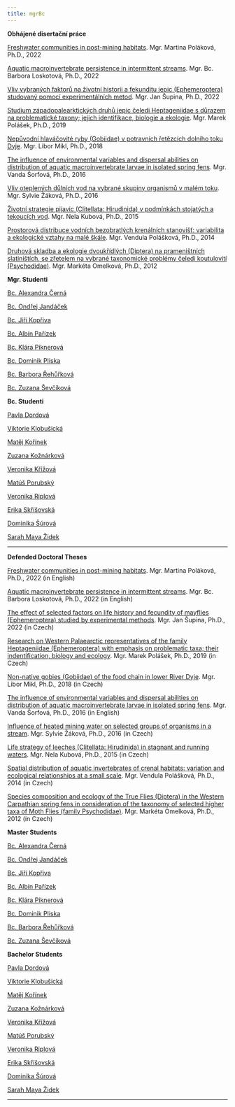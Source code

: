 ```yaml
---
title: mgrBc
---
```

<div class="cz">

<div class="project-publication">

**Obhájené disertační práce**

[F﻿reshwater communities in post-mining habitats](https://is.muni.cz/th/ors1p/?lang=cs;info=1). Mgr. Martina Poláková, Ph.D., 2022

[Aquatic macroinvertebrate persistence in intermittent streams](https://is.muni.cz/th/if9fw/). Mgr. Bc. Barbora Loskotová, Ph.D., 2022

[Vliv vybraných faktorů na životní historii a fekunditu jepic (Ephemeroptera) studovaný pomocí experimentálních metod](https://is.muni.cz/th/ws8tx/). Mgr. Jan Šupina, Ph.D., 2022[](https://is.muni.cz/th/ws8tx/)

[Studium západopalearktických druhů jepic čeledi Heptageniidae s důrazem na problematické taxony; jejich identifikace, biologie a ekologie](https://is.muni.cz/th/yp1zk/). Mgr. Marek Polášek, Ph.D., 2019

[Nepůvodní hlaváčovité ryby (Gobiidae) v potravních řetězcích dolního toku Dyje](https://is.muni.cz/th/yvu61/). Mgr. Libor Mikl, Ph.D., 2018

[The influence of environmental variables and dispersal abilities on distribution of aquatic macroinvertebrate larvae in isolated spring fens](https://is.muni.cz/th/bxrpa/). Mgr. Vanda Šorfová, Ph.D., 2016[](https://is.muni.cz/th/bxrpa/)

[Vliv oteplených důlních vod na vybrané skupiny organismů v malém toku](https://is.muni.cz/th/okij3/). Mgr. Sylvie Žáková, Ph.D., 2016

[Životní strategie pijavic (Clitellata: Hirudinida) v podmínkách stojatých a tekoucích vod](https://is.muni.cz/th/zd8qi/). Mgr. Nela Kubová, Ph.D., 2015

[Prostorová distribuce vodních bezobratlých krenálních stanovišť: variabilita a ekologické vztahy na malé škále](https://is.muni.cz/th/mgebp/). Mgr. Vendula Polášková, Ph.D., 2014

[Druhová skladba a ekologie dvoukřídlých (Diptera) na prameništních slatiništích, se zřetelem na vybrané taxonomické problémy čeledi koutulovití (Psychodidae)](https://is.muni.cz/th/w4lkc/). Mgr. Markéta Omelková, Ph.D., 2012

</div>

**Mgr. Studenti**

[Bc. Alexandra Černá](https://is.muni.cz/auth/osoba/437080)

[Bc. Ondřej Jandáček](https://is.muni.cz/auth/osoba/460617)

[B﻿c. Jiří Kopřiva](https://is.muni.cz/auth/osoba/499691)

[B﻿c. Albín Pařízek](https://is.muni.cz/auth/osoba/493658)

[B﻿c. Klára Piknerová](https://is.muni.cz/auth/osoba/500175)

[B﻿c. Dominik Pliska](https://is.muni.cz/auth/osoba/499022)

[B﻿c. Barbora Řehůřková](https://is.muni.cz/auth/osoba/499376)

[Bc. Zuzana Ševčíková](https://is.muni.cz/auth/osoba/461008)

**Bc. Studenti**

[P﻿avla Dordová](https://is.muni.cz/auth/osoba/509305)

[V﻿iktorie Klobušická](https://is.muni.cz/auth/osoba/505491)

[Matěj Kořínek](https://is.muni.cz/auth/osoba/499816)

[Zuzana Kožnárková](https://is.muni.cz/auth/osoba/502395)

[V﻿eronika Křížová](https://is.muni.cz/auth/osoba/520959)

[M﻿atúš Porubský](https://is.muni.cz/auth/osoba/509294)

[Veronika Riplová](https://is.muni.cz/auth/osoba/509381)

[E﻿rika Skříšovská](https://is.muni.cz/auth/osoba/520972)

[Dominika Šúrová](https://is.muni.cz/auth/osoba/509246)

[S﻿arah Maya Židek](https://is.muni.cz/auth/osoba/509376)

- - -

</div>
<div class="en">

<div class="project-publication">

**Defended Doctoral Theses**

[F﻿reshwater communities in post-mining habitats](https://is.muni.cz/th/ors1p/?lang=en;info=1). Mgr. Martina Poláková, Ph.D., 2022 (in English)

[Aquatic macroinvertebrate persistence in intermittent streams](https://is.muni.cz/th/if9fw/Loskotova_B_PhD_thesis_2022.pdf?lang=en;info=1). Mgr. Bc. Barbora Loskotová, Ph.D., 2022 (in English)

[The effect of selected factors on life history and fecundity of mayflies (Ephemeroptera) studied by experimental methods](https://is.muni.cz/th/ws8tx/00_Supina_disertace_notfull_fin.pdf?lang=en;info=1). Mgr. Jan Šupina, Ph.D., 2022 (in Czech)[](https://is.muni.cz/th/ws8tx/)

[Research on Western Palaearctic representatives of the family Heptageniidae (Ephemeroptera) with emphasis on problematic taxa; their indentification, biology and ecology](https://is.muni.cz/th/yp1zk/?lang=en). Mgr. Marek Polášek, Ph.D., 2019 (in Czech)

[Non-native gobies (Gobiidae) of the food chain in lower River Dyje](https://is.muni.cz/th/yvu61/DSP_Libor_Mikl.pdf?lang=en;info=1). Mgr. Libor Mikl, Ph.D., 2018 (in Czech)

[The influence of environmental variables and dispersal abilities on distribution of aquatic macroinvertebrate larvae in isolated spring fens](https://is.muni.cz/th/bxrpa/?lang=en). Mgr. Vanda Šorfová, Ph.D., 2016 (in English)[](https://is.muni.cz/th/bxrpa/)

[Influence of heated mining water on selected groups of organisms in a stream](https://is.muni.cz/th/okij3/disertace_SR.pdf?lang=en;info=1). Mgr. Sylvie Žáková, Ph.D., 2016 (in Czech)

[Life strategy of leeches (Clitellata: Hirudinida) in stagnant and running waters](https://is.muni.cz/th/zd8qi/?lang=en). Mgr. Nela Kubová, Ph.D., 2015 (in Czech)

[Spatial distribution of aquatic invertebrates of crenal habitats: variation and ecological relationships at a small scale](https://is.muni.cz/th/mgebp/?lang=en). Mgr. Vendula Polášková, Ph.D., 2014 (in Czech)

[Species composition and ecology of the True Flies (Diptera) in the Western Carpathian spring fens in consideration of the taxonomy of selected higher taxa of Moth Flies (family Psychodidae)](https://is.muni.cz/th/w4lkc/?lang=en). Mgr. Markéta Omelková, Ph.D., 2012 (in Czech)

</div>

**Master Students**

[Bc. Alexandra Černá](https://is.muni.cz/auth/osoba/437080)

[Bc. Ondřej Jandáček](https://is.muni.cz/auth/osoba/460617)

[B﻿c. Jiří Kopřiva](https://is.muni.cz/auth/osoba/499691)

[B﻿c. Albín Pařízek](https://is.muni.cz/auth/osoba/493658)

[B﻿c. Klára Piknerová](https://is.muni.cz/auth/osoba/500175)

[B﻿c. Dominik Pliska](https://is.muni.cz/auth/osoba/499022)

[B﻿c. Barbora Řehůřková](https://is.muni.cz/auth/osoba/499376)

[Bc. Zuzana Ševčíková](https://is.muni.cz/auth/osoba/461008)

**Bachelor Students**

[P﻿avla Dordová](https://is.muni.cz/auth/osoba/509305)

[V﻿iktorie Klobušická](https://is.muni.cz/auth/osoba/505491)

[Matěj Kořínek](https://is.muni.cz/auth/osoba/499816)

[Zuzana Kožnárková](https://is.muni.cz/auth/osoba/502395)

[V﻿eronika Křížová](https://is.muni.cz/auth/osoba/520959)

[M﻿atúš Porubský](https://is.muni.cz/auth/osoba/509294)

[Veronika Riplová](https://is.muni.cz/auth/osoba/509381)

[E﻿rika Skříšovská](https://is.muni.cz/auth/osoba/520972)

[Dominika Šúrová](https://is.muni.cz/auth/osoba/509246)

[S﻿arah Maya Židek](https://is.muni.cz/auth/osoba/509376)

- - -

</div>